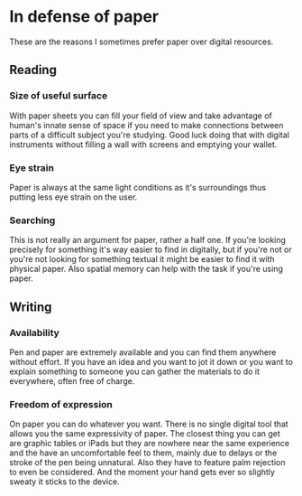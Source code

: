 In defense of paper
===================

These are the reasons I sometimes prefer paper over digital resources.

Reading
-------

### Size of useful surface

With paper sheets you can fill your field of view and take advantage of
human\'s innate sense of space if you need to make connections between
parts of a difficult subject you\'re studying. Good luck doing that with
digital instruments without filling a wall with screens and emptying
your wallet.

### Eye strain

Paper is always at the same light conditions as it\'s surroundings thus
putting less eye strain on the user.

### Searching

This is not really an argument for paper, rather a half one. If you\'re
looking precisely for something it\'s way easier to find in digitally,
but if you\'re not or you\'re not looking for something textual it might
be easier to find it with physical paper. Also spatial memory can help
with the task if you\'re using paper.

Writing
-------

### Availability

Pen and paper are extremely available and you can find them anywhere
without effort. If you have an idea and you want to jot it down or you
want to explain something to someone you can gather the materials to do
it everywhere, often free of charge.

### Freedom of expression

On paper you can do whatever you want. There is no single digital tool
that allows you the same expressivity of paper. The closest thing you
can get are graphic tables or iPads but they are nowhere near the same
experience and the have an uncomfortable feel to them, mainly due to
delays or the stroke of the pen being unnatural. Also they have to
feature palm rejection to even be considered. And the moment your hand
gets ever so slightly sweaty it sticks to the device.
